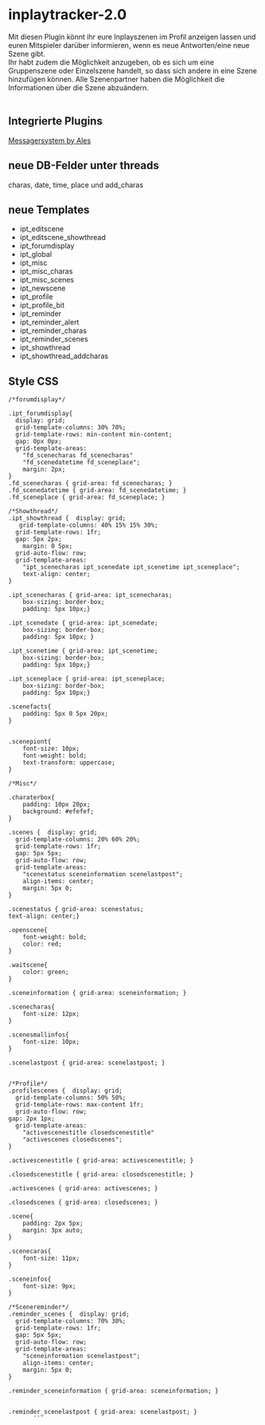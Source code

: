 # inplaytracker-2.0
Mit diesen Plugin könnt ihr eure Inplayszenen im Profil anzeigen lassen und euren Mitspieler darüber informieren, wenn es neue Antworten/eine neue Szene gibt. <br />
Ihr habt zudem die Möglichkeit anzugeben, ob es sich um eine Gruppenszene oder Einzelszene handelt, so dass sich andere in eine Szene hinzufügen können. Alle Szenenpartner haben die Möglichkeit die Informationen über die Szene abzuändern.<br />
<br />
## Integrierte Plugins
[Messagersystem by Ales](https://github.com/Ales12/messagersystem)

## neue DB-Felder unter threads
charas, date, time, place und add_charas

## neue Templates
- ipt_editscene 	
- ipt_editscene_showthread 	
- ipt_forumdisplay 	
- ipt_global 	
- ipt_misc 	
- ipt_misc_charas 	
- ipt_misc_scenes 	
- ipt_newscene 	
- ipt_profile 	
- ipt_profile_bit 	
- ipt_reminder 	
- ipt_reminder_alert 	
- ipt_reminder_charas 	
- ipt_reminder_scenes 	
- ipt_showthread 	
- ipt_showthread_addcharas

## Style CSS 
```
/*forumdisplay*/

.ipt_forumdisplay{
  display: grid; 
  grid-template-columns: 30% 70%; 
  grid-template-rows: min-content min-content; 
  gap: 0px 0px; 
  grid-template-areas: 
    "fd_scenecharas fd_scenecharas"
    "fd_scenedatetime fd_sceneplace"; 
	margin: 2px;
}
.fd_scenecharas { grid-area: fd_scenecharas; }
.fd_scenedatetime { grid-area: fd_scenedatetime; }
.fd_sceneplace { grid-area: fd_sceneplace; }

/*Showthread*/
.ipt_showthread {  display: grid;
   grid-template-columns: 40% 15% 15% 30%; 
  grid-template-rows: 1fr;
  gap: 5px 2px;
	margin: 0 5px;
  grid-auto-flow: row;
  grid-template-areas:
    "ipt_scenecharas ipt_scenedate ipt_scenetime ipt_sceneplace";
	text-align: center;
}

.ipt_scenecharas { grid-area: ipt_scenecharas; 
	box-sizing: border-box;
	padding: 5px 10px;}

.ipt_scenedate { grid-area: ipt_scenedate;
	box-sizing: border-box;
	padding: 5px 10px; }

.ipt_scenetime { grid-area: ipt_scenetime; 
	box-sizing: border-box;
	padding: 5px 10px;}

.ipt_sceneplace { grid-area: ipt_sceneplace; 
	box-sizing: border-box;
	padding: 5px 10px;}

.scenefacts{
	padding: 5px 0 5px 20px;
}


.scenepiont{
	font-size: 10px;
	font-weight: bold;
	text-transform: uppercase;
}

/*Misc*/

.charaterbox{
	padding: 10px 20px;
	background: #efefef;
}

.scenes {  display: grid;
  grid-template-columns: 20% 60% 20%;
  grid-template-rows: 1fr;
  gap: 5px 5px;
  grid-auto-flow: row;
  grid-template-areas:
    "scenestatus sceneinformation scenelastpost";
	align-items: center;
	margin: 5px 0;
}

.scenestatus { grid-area: scenestatus;
text-align: center;}

.openscene{
	font-weight: bold;
	color: red;
}

.waitscene{
	color: green;	
}

.sceneinformation { grid-area: sceneinformation; }

.scenecharas{
	font-size: 12px;	
}

.scenesmallinfos{
	font-size: 10px;	
}

.scenelastpost { grid-area: scenelastpost; }


/*Profile*/
.profilescenes {  display: grid;
  grid-template-columns: 50% 50%;
  grid-template-rows: max-content 1fr;
  grid-auto-flow: row;
gap: 2px 1px;
  grid-template-areas:
    "activescenestitle closedscenestitle"
    "activescenes closedscenes";
}

.activescenestitle { grid-area: activescenestitle; }

.closedscenestitle { grid-area: closedscenestitle; }

.activescenes { grid-area: activescenes; }

.closedscenes { grid-area: closedscenes; }

.scene{
	padding: 2px 5px;
	margin: 3px auto;
}

.scenecaras{
	font-size: 11px;	
}

.sceneinfos{
	font-size: 9px;	
}

/*Scenereminder*/
.reminder_scenes {  display: grid;
  grid-template-columns: 70% 30%;
  grid-template-rows: 1fr;
  gap: 5px 5px;
  grid-auto-flow: row;
  grid-template-areas:
    "sceneinformation scenelastpost";
	align-items: center;
	margin: 5px 0;
}

.reminder_sceneinformation { grid-area: sceneinformation; }


.reminder_scenelastpost { grid-area: scenelastpost; }
       ```

